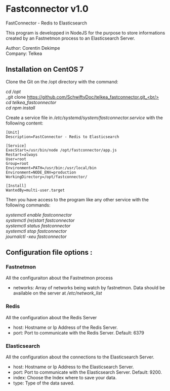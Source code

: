 # Fastconnector v1.0
FastConnector - Redis to Elasticsearch

This program is developped in NodeJS for the purpose to store informations
created by an Fastnetmon process to an Elasticsearch Server.

Author: Corentin Dekimpe<br/>
Company: Telkea

## Installation on CentOS 7

Clone the Git on the /opt directory with the command:

_cd /opt_<br/>
_git clone https://github.com/SchwiftyDoc/telkea_fastconnector.git_<br/>
_cd telkea_fastconnector_<br/>
_cd npm install_

Create a service file in _/etc/systemd/system/fastconnector.service_ with the following content:

```
[Unit]
Description=FastConnector - Redis to Elasticsearch

[Service]
ExecStart=/usr/bin/node /opt/fastconnector/app.js
Restart=always
User=root
Group=root
Environment=PATH=/usr/bin:/usr/local/bin
Environment=NODE_ENV=production
WorkingDirectory=/opt/fastconnector/

[Install]
WantedBy=multi-user.target
```

Then you have access to the program like any other service with the following commands:

_systemctl enable fastconnector_<br/>
_systemctl (re)start fastconnector_<br/>
_systemctl status fastconnector_<br/>
_systemctl stop fastconnector_<br/>
_journalctl -xeu fastconnector_


## Configuration file options :

### Fastnetmon

All the configuraiton about the Fastnetmon process

* networks: Array of networks being watch by fastnetmon. Data should be available on the server at _/etc/network_list_

### Redis

All the configuration about the Redis Server

* host: Hostname or Ip Address of the Redis Server.
* port: Port to communicate with the Redis Server. Default: 6379

### Elasticsearch

All the configuration about the connections to the Elasticsearch Server.

* host: Hostname or Ip Address to the Elasticsearch Server.
* port: Port to communicate with the Elasticsearch Server. Default: 9200.
* index: Choose the Index where to save your data.
* type: Type of the data saved.
